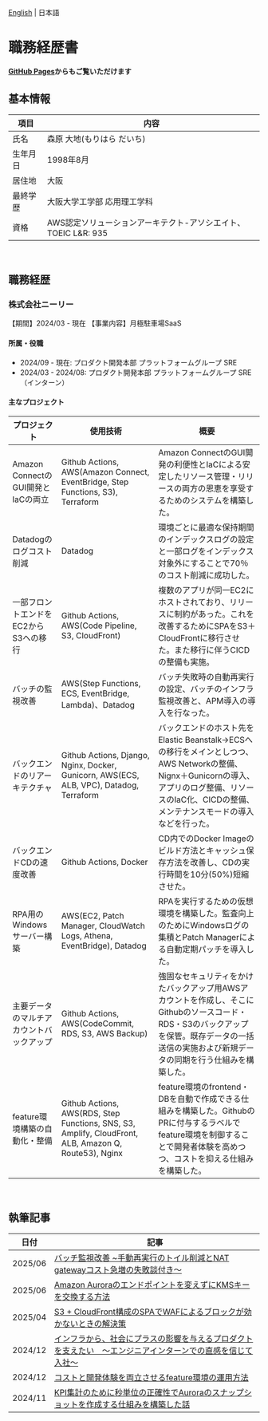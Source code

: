 [English](README.en.md) | 日本語

職務経歴書
======

**[GitHub Pages](https://daichimorihara.github.io/resume/)からもご覧いただけます**

基本情報
-------
|項目|内容|
|---|-----|
|氏名|森原 大地(もりはら だいち)|
|生年月日|1998年8月|
|居住地|大阪|
|最終学歴|大阪大学工学部 応用理工学科|
|資格|AWS認定ソリューションアーキテクト-アソシエイト、TOEIC L&R: 935|

<br>

職務経歴
-------
### 株式会社ニーリー
【期間】2024/03 - 現在
【事業内容】月極駐車場SaaS  

#### 所属・役職
- 2024/09 - 現在: プロダクト開発本部 プラットフォームグループ SRE
- 2024/03 - 2024/08: プロダクト開発本部 プラットフォームグループ SRE（インターン）


#### 主なプロジェクト

|プロジェクト|使用技術|概要|
|----|----|--------|
|Amazon ConnectのGUI開発とIaCの両立|Github Actions, AWS(Amazon Connect, EventBridge, Step Functions, S3), Terraform|Amazon ConnectのGUI開発の利便性とIaCによる安定したリソース管理・リリースの両方の恩恵を享受するためのシステムを構築した。|
|Datadogのログコスト削減|Datadog|環境ごとに最適な保持期間のインデックスログの設定と一部ログをインデックス対象外にすることで70％のコスト削減に成功した。|
|一部フロントエンドをEC2からS3への移行|Github Actions, AWS(Code Pipeline, S3, CloudFront)|複数のアプリが同一EC2にホストされており、リリースに制約があった。これを改善するためにSPAをS3＋CloudFrontに移行させた。また移行に伴うCICDの整備も実施。|
|バッチの監視改善|AWS(Step Functions, ECS, EventBridge, Lambda)、Datadog|バッチ失敗時の自動再実行の設定、バッチのインフラ監視改善と、APM導入の導入を行なった。|
|バックエンドのリアーキテクチャ|Github Actions, Django, Nginx, Docker, Gunicorn, AWS(ECS, ALB, VPC), Datadog, Terraform|バックエンドのホスト先をElastic Beanstalk→ECSへの移行をメインとしつつ、AWS Networkの整備、Nignx＋Gunicornの導入、アプリのログ整備、リソースのIaC化、CICDの整備、メンテナンスモードの導入などを行った。|
|バックエンドCDの速度改善|Github Actions, Docker|CD内でのDocker Imageのビルド方法とキャッシュ保存方法を改善し、CDの実行時間を10分(50%)短縮させた。|
|RPA用のWindowsサーバー構築|AWS(EC2, Patch Manager, CloudWatch Logs, Athena, EventBridge), Datadog|RPAを実行するための仮想環境を構築した。監査向上のためにWindowsログの集積とPatch Managerによる自動定期パッチを導入した。|
|主要データのマルチアカウントバックアップ|Github Actions, AWS(CodeCommit, RDS, S3, AWS Backup)|強固なセキュリティをかけたバックアップ用AWSアカウントを作成し、そこにGithubのソースコード・RDS・S3のバックアップを保管。既存データの一括送信の実施および新規データの同期を行う仕組みを構築した。|
|feature環境構築の自動化・整備|Github Actions, AWS(RDS, Step Functions, SNS, S3, Amplify, CloudFront, ALB, Amazon Q, Route53), Nginx|feature環境のfrontend・DBを自動で作成できる仕組みを構築した。GithubのPRに付与するラベルでfeature環境を制御することで開発者体験を高めつつ、コストを抑える仕組みを構築した。|


<br>


執筆記事
-------
|日付|記事|
|---|---|
|2025/06|[バッチ監視改善 ~手動再実行のトイル削減とNAT gatewayコスト急増の失敗談付き〜](https://nealle-dev.hatenablog.com/entry/2025/06/27/104521)|
|2025/06|[Amazon Auroraのエンドポイントを変えずにKMSキーを交換する方法](https://nealle-dev.hatenablog.com/entry/2025/06/24/154358)|
|2025/04|[S3 + CloudFront構成のSPAでWAFによるブロックが効かないときの解決策](https://nealle-dev.hatenablog.com/entry/2025/04/22/114803)|
|2024/12|[インフラから、社会にプラスの影響を与えるプロダクトを支えたい　～エンジニアインターンでの直感を信じて入社～](https://note.nealle.com/n/nb3c46aa0f7a2)|
|2024/12|[コストと開発体験を両立させるfeature環境の運用方法](https://nealle-dev.hatenablog.com/entry/2024/12/20/01)|
|2024/11|[KPI集計のために秒単位の正確性でAuroraのスナップショットを作成する仕組みを構築した話](https://nealle-dev.hatenablog.com/entry/2024/11/05/100031)|

